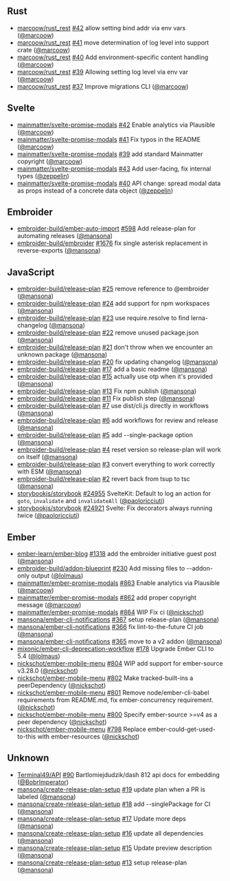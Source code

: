 ## Rust

- [marcoow/rust_rest] [#42](https://github.com/marcoow/rust_rest/pull/42) allow
  setting bind addr via env vars ([@marcoow])
- [marcoow/rust_rest] [#41](https://github.com/marcoow/rust_rest/pull/41) move
  determination of log level into support crate ([@marcoow])
- [marcoow/rust_rest] [#40](https://github.com/marcoow/rust_rest/pull/40) Add
  environment-specific content handling ([@marcoow])
- [marcoow/rust_rest] [#39](https://github.com/marcoow/rust_rest/pull/39)
  Allowing setting log level via env var ([@marcoow])
- [marcoow/rust_rest] [#37](https://github.com/marcoow/rust_rest/pull/37)
  Improve migrations CLI ([@marcoow])

## Svelte

- [mainmatter/svelte-promise-modals]
  [#42](https://github.com/mainmatter/svelte-promise-modals/pull/42) Enable
  analytics via Plausible ([@marcoow])
- [mainmatter/svelte-promise-modals]
  [#41](https://github.com/mainmatter/svelte-promise-modals/pull/41) Fix typos
  in the README ([@marcoow])
- [mainmatter/svelte-promise-modals]
  [#39](https://github.com/mainmatter/svelte-promise-modals/pull/39) add
  standard Mainmatter copyright ([@marcoow])
- [mainmatter/svelte-promise-modals]
  [#43](https://github.com/mainmatter/svelte-promise-modals/pull/43) Add
  user-facing, fix internal types ([@zeppelin])
- [mainmatter/svelte-promise-modals]
  [#40](https://github.com/mainmatter/svelte-promise-modals/pull/40) API change:
  spread modal data as props instead of a concrete data object ([@zeppelin])

## Embroider

- [embroider-build/ember-auto-import]
  [#598](https://github.com/embroider-build/ember-auto-import/pull/598) Add
  release-plan for automating releases ([@mansona])
- [embroider-build/embroider]
  [#1676](https://github.com/embroider-build/embroider/pull/1676) fix single
  asterisk replacement in reverse-exports ([@mansona])

## JavaScript

- [embroider-build/release-plan]
  [#25](https://github.com/embroider-build/release-plan/pull/25) remove
  reference to @embroider ([@mansona])
- [embroider-build/release-plan]
  [#24](https://github.com/embroider-build/release-plan/pull/24) add support for
  npm workspaces ([@mansona])
- [embroider-build/release-plan]
  [#23](https://github.com/embroider-build/release-plan/pull/23) use
  require.resolve to find lerna-changelog ([@mansona])
- [embroider-build/release-plan]
  [#22](https://github.com/embroider-build/release-plan/pull/22) remove unused
  package.json ([@mansona])
- [embroider-build/release-plan]
  [#21](https://github.com/embroider-build/release-plan/pull/21) don't throw
  when we encounter an unknown package ([@mansona])
- [embroider-build/release-plan]
  [#20](https://github.com/embroider-build/release-plan/pull/20) fix updating
  changelog ([@mansona])
- [embroider-build/release-plan]
  [#17](https://github.com/embroider-build/release-plan/pull/17) add a basic
  readme ([@mansona])
- [embroider-build/release-plan]
  [#15](https://github.com/embroider-build/release-plan/pull/15) actually use
  otp when it's provided ([@mansona])
- [embroider-build/release-plan]
  [#13](https://github.com/embroider-build/release-plan/pull/13) Fix npm publish
  ([@mansona])
- [embroider-build/release-plan]
  [#11](https://github.com/embroider-build/release-plan/pull/11) Fix publish
  step ([@mansona])
- [embroider-build/release-plan]
  [#7](https://github.com/embroider-build/release-plan/pull/7) use dist/cli.js
  directly in workflows ([@mansona])
- [embroider-build/release-plan]
  [#6](https://github.com/embroider-build/release-plan/pull/6) add workflows for
  review and release ([@mansona])
- [embroider-build/release-plan]
  [#5](https://github.com/embroider-build/release-plan/pull/5) add
  --single-package option ([@mansona])
- [embroider-build/release-plan]
  [#4](https://github.com/embroider-build/release-plan/pull/4) reset version so
  release-plan will work on itself ([@mansona])
- [embroider-build/release-plan]
  [#3](https://github.com/embroider-build/release-plan/pull/3) convert
  everything to work correctly with ESM ([@mansona])
- [embroider-build/release-plan]
  [#2](https://github.com/embroider-build/release-plan/pull/2) revert back from
  tsup to tsc ([@mansona])
- [storybookjs/storybook]
  [#24955](https://github.com/storybookjs/storybook/pull/24955) SvelteKit:
  Default to log an action for `goto`, `invalidate` and `invalidateAll`
  ([@paoloricciuti])
- [storybookjs/storybook]
  [#24921](https://github.com/storybookjs/storybook/pull/24921) Svelte: Fix
  decorators always running twice ([@paoloricciuti])

## Ember

- [ember-learn/ember-blog]
  [#1318](https://github.com/ember-learn/ember-blog/pull/1318) add the embroider
  initiative guest post ([@mansona])
- [embroider-build/addon-blueprint]
  [#230](https://github.com/embroider-build/addon-blueprint/pull/230) Add
  missing files to --addon-only output ([@lolmaus])
- [mainmatter/ember-promise-modals]
  [#863](https://github.com/mainmatter/ember-promise-modals/pull/863) Enable
  analytics via Plausible ([@marcoow])
- [mainmatter/ember-promise-modals]
  [#862](https://github.com/mainmatter/ember-promise-modals/pull/862) add proper
  copyright message ([@marcoow])
- [mainmatter/ember-promise-modals]
  [#864](https://github.com/mainmatter/ember-promise-modals/pull/864) WIP Fix ci
  ([@nickschot])
- [mansona/ember-cli-notifications]
  [#367](https://github.com/mansona/ember-cli-notifications/pull/367) setup
  release-plan ([@mansona])
- [mansona/ember-cli-notifications]
  [#366](https://github.com/mansona/ember-cli-notifications/pull/366) fix
  lint-to-the-future CI job ([@mansona])
- [mansona/ember-cli-notifications]
  [#365](https://github.com/mansona/ember-cli-notifications/pull/365) move to a
  v2 addon ([@mansona])
- [mixonic/ember-cli-deprecation-workflow]
  [#178](https://github.com/mixonic/ember-cli-deprecation-workflow/pull/178)
  Upgrade Ember CLI to 5.4 ([@lolmaus])
- [nickschot/ember-mobile-menu]
  [#804](https://github.com/nickschot/ember-mobile-menu/pull/804) WIP add
  support for ember-source v3.28.0 ([@nickschot])
- [nickschot/ember-mobile-menu]
  [#802](https://github.com/nickschot/ember-mobile-menu/pull/802) Make
  tracked-built-ins a peerDependency ([@nickschot])
- [nickschot/ember-mobile-menu]
  [#801](https://github.com/nickschot/ember-mobile-menu/pull/801) Remove
  node/ember-cli-babel requirements from README.md, fix ember-concurrency
  requirement. ([@nickschot])
- [nickschot/ember-mobile-menu]
  [#800](https://github.com/nickschot/ember-mobile-menu/pull/800) Specify
  ember-source >=v4 as a peer dependency ([@nickschot])
- [nickschot/ember-mobile-menu]
  [#798](https://github.com/nickschot/ember-mobile-menu/pull/798) Replace
  ember-could-get-used-to-this with ember-resources ([@nickschot])

## Unknown

- [Terminal49/API] [#90](https://github.com/Terminal49/API/pull/90)
  Bartlomiejdudzik/dash 812 api docs for embedding ([@BobrImperator])
- [mansona/create-release-plan-setup]
  [#19](https://github.com/mansona/create-release-plan-setup/pull/19) update
  plan when a PR is labeled ([@mansona])
- [mansona/create-release-plan-setup]
  [#18](https://github.com/mansona/create-release-plan-setup/pull/18) add
  --singlePackage for CI ([@mansona])
- [mansona/create-release-plan-setup]
  [#17](https://github.com/mansona/create-release-plan-setup/pull/17) Update
  more deps ([@mansona])
- [mansona/create-release-plan-setup]
  [#16](https://github.com/mansona/create-release-plan-setup/pull/16) update all
  dependencies ([@mansona])
- [mansona/create-release-plan-setup]
  [#15](https://github.com/mansona/create-release-plan-setup/pull/15) Update
  preview description ([@mansona])
- [mansona/create-release-plan-setup]
  [#13](https://github.com/mansona/create-release-plan-setup/pull/13) setup
  release-plan ([@mansona])

[@bobrimperator]: https://github.com/BobrImperator
[@lolmaus]: https://github.com/lolmaus
[@mansona]: https://github.com/mansona
[@marcoow]: https://github.com/marcoow
[@nickschot]: https://github.com/nickschot
[@paoloricciuti]: https://github.com/paoloricciuti
[@zeppelin]: https://github.com/zeppelin
[terminal49/api]: https://github.com/Terminal49/API
[ember-learn/ember-blog]: https://github.com/ember-learn/ember-blog
[embroider-build/addon-blueprint]:
  https://github.com/embroider-build/addon-blueprint
[embroider-build/ember-auto-import]:
  https://github.com/embroider-build/ember-auto-import
[embroider-build/embroider]: https://github.com/embroider-build/embroider
[embroider-build/release-plan]: https://github.com/embroider-build/release-plan
[mainmatter/ember-promise-modals]:
  https://github.com/mainmatter/ember-promise-modals
[mainmatter/svelte-promise-modals]:
  https://github.com/mainmatter/svelte-promise-modals
[mansona/create-release-plan-setup]:
  https://github.com/mansona/create-release-plan-setup
[mansona/ember-cli-notifications]:
  https://github.com/mansona/ember-cli-notifications
[marcoow/rust_rest]: https://github.com/marcoow/rust_rest
[mixonic/ember-cli-deprecation-workflow]:
  https://github.com/mixonic/ember-cli-deprecation-workflow
[nickschot/ember-mobile-menu]: https://github.com/nickschot/ember-mobile-menu
[storybookjs/storybook]: https://github.com/storybookjs/storybook
